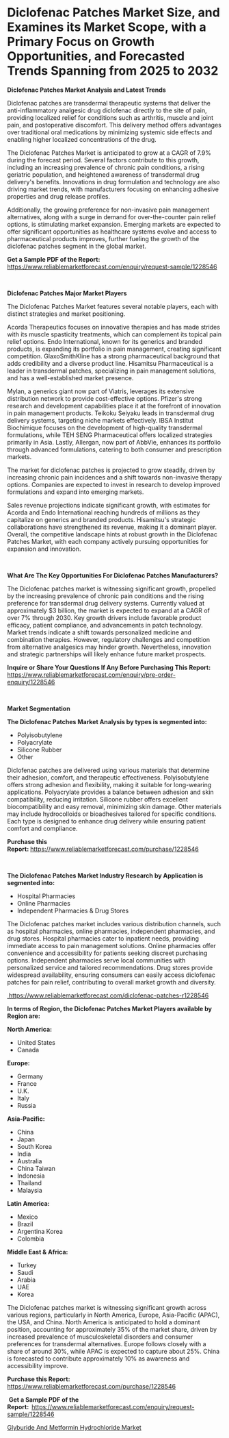 <p><h1>Diclofenac Patches Market Size, and Examines its Market Scope, with a Primary Focus on Growth Opportunities, and Forecasted Trends Spanning from 2025 to 2032</h1></p><p><strong>Diclofenac Patches Market Analysis and Latest Trends</strong></p>
<p><p>Diclofenac patches are transdermal therapeutic systems that deliver the anti-inflammatory analgesic drug diclofenac directly to the site of pain, providing localized relief for conditions such as arthritis, muscle and joint pain, and postoperative discomfort. This delivery method offers advantages over traditional oral medications by minimizing systemic side effects and enabling higher localized concentrations of the drug.</p><p>The Diclofenac Patches Market is anticipated to grow at a CAGR of 7.9% during the forecast period. Several factors contribute to this growth, including an increasing prevalence of chronic pain conditions, a rising geriatric population, and heightened awareness of transdermal drug delivery's benefits. Innovations in drug formulation and technology are also driving market trends, with manufacturers focusing on enhancing adhesive properties and drug release profiles.</p><p>Additionally, the growing preference for non-invasive pain management alternatives, along with a surge in demand for over-the-counter pain relief options, is stimulating market expansion. Emerging markets are expected to offer significant opportunities as healthcare systems evolve and access to pharmaceutical products improves, further fueling the growth of the diclofenac patches segment in the global market.</p></p>
<p><strong>Get a Sample PDF of the Report:&nbsp;</strong> <a href="https://www.reliablemarketforecast.com/enquiry/request-sample/1228546?utm_campaign=3324&utm_medium=2&utm_source=Github&utm_content=ia&utm_term=08032025&utm_id=diclofenac-patches">https://www.reliablemarketforecast.com/enquiry/request-sample/1228546</a></p>
<p>&nbsp;</p>
<p><strong>Diclofenac Patches Major Market Players</strong></p>
<p><p>The Diclofenac Patches Market features several notable players, each with distinct strategies and market positioning. </p><p>Acorda Therapeutics focuses on innovative therapies and has made strides with its muscle spasticity treatments, which can complement its topical pain relief options. Endo International, known for its generics and branded products, is expanding its portfolio in pain management, creating significant competition. GlaxoSmithKline has a strong pharmaceutical background that adds credibility and a diverse product line. Hisamitsu Pharmaceutical is a leader in transdermal patches, specializing in pain management solutions, and has a well-established market presence. </p><p>Mylan, a generics giant now part of Viatris, leverages its extensive distribution network to provide cost-effective options. Pfizer's strong research and development capabilities place it at the forefront of innovation in pain management products. Teikoku Seiyaku leads in transdermal drug delivery systems, targeting niche markets effectively. IBSA Institut Biochimique focuses on the development of high-quality transdermal formulations, while TEH SENG Pharmaceutical offers localized strategies primarily in Asia. Lastly, Allergan, now part of AbbVie, enhances its portfolio through advanced formulations, catering to both consumer and prescription markets.</p><p>The market for diclofenac patches is projected to grow steadily, driven by increasing chronic pain incidences and a shift towards non-invasive therapy options. Companies are expected to invest in research to develop improved formulations and expand into emerging markets.</p><p>Sales revenue projections indicate significant growth, with estimates for Acorda and Endo International reaching hundreds of millions as they capitalize on generics and branded products. Hisamitsu's strategic collaborations have strengthened its revenue, making it a dominant player. Overall, the competitive landscape hints at robust growth in the Diclofenac Patches Market, with each company actively pursuing opportunities for expansion and innovation.</p></p>
<p>&nbsp;</p>
<p><strong>What Are The Key Opportunities For Diclofenac Patches Manufacturers?</strong></p>
<p><p>The Diclofenac patches market is witnessing significant growth, propelled by the increasing prevalence of chronic pain conditions and the rising preference for transdermal drug delivery systems. Currently valued at approximately $3 billion, the market is expected to expand at a CAGR of over 7% through 2030. Key growth drivers include favorable product efficacy, patient compliance, and advancements in patch technology. Market trends indicate a shift towards personalized medicine and combination therapies. However, regulatory challenges and competition from alternative analgesics may hinder growth. Nevertheless, innovation and strategic partnerships will likely enhance future market prospects.</p></p>
<p><strong>Inquire or Share Your Questions If Any Before Purchasing This Report:</strong> <a href="https://www.reliablemarketforecast.com/enquiry/pre-order-enquiry/1228546?utm_campaign=3324&utm_medium=2&utm_source=Github&utm_content=ia&utm_term=08032025&utm_id=diclofenac-patches">https://www.reliablemarketforecast.com/enquiry/pre-order-enquiry/1228546</a></p>
<p>&nbsp;</p>
<p><strong>Market Segmentation</strong></p>
<p><strong>The Diclofenac Patches Market Analysis by types is segmented into:</strong></p>
<p><ul><li>Polyisobutylene</li><li>Polyacrylate</li><li>Silicone Rubber</li><li>Other</li></ul></p>
<p><p>Diclofenac patches are delivered using various materials that determine their adhesion, comfort, and therapeutic effectiveness. Polyisobutylene offers strong adhesion and flexibility, making it suitable for long-wearing applications. Polyacrylate provides a balance between adhesion and skin compatibility, reducing irritation. Silicone rubber offers excellent biocompatibility and easy removal, minimizing skin damage. Other materials may include hydrocolloids or bioadhesives tailored for specific conditions. Each type is designed to enhance drug delivery while ensuring patient comfort and compliance.</p></p>
<p><strong>Purchase this Report:&nbsp;</strong><a href="https://www.reliablemarketforecast.com/purchase/1228546?utm_campaign=3324&utm_medium=2&utm_source=Github&utm_content=ia&utm_term=08032025&utm_id=diclofenac-patches">https://www.reliablemarketforecast.com/purchase/1228546</a></p>
<p>&nbsp;</p>
<p><strong>The Diclofenac Patches Market Industry Research by Application is segmented into:</strong></p>
<p><ul><li>Hospital Pharmacies</li><li>Online Pharmacies</li><li>Independent Pharmacies & Drug Stores</li></ul></p>
<p><p>The Diclofenac patches market includes various distribution channels, such as hospital pharmacies, online pharmacies, independent pharmacies, and drug stores. Hospital pharmacies cater to inpatient needs, providing immediate access to pain management solutions. Online pharmacies offer convenience and accessibility for patients seeking discreet purchasing options. Independent pharmacies serve local communities with personalized service and tailored recommendations. Drug stores provide widespread availability, ensuring consumers can easily access diclofenac patches for pain relief, contributing to overall market growth and diversity.</p></p>
<p><a href="https://www.reliablemarketforecast.com/diclofenac-patches-r1228546?utm_campaign=3324&utm_medium=2&utm_source=Github&utm_content=ia&utm_term=08032025&utm_id=diclofenac-patches">&nbsp;https://www.reliablemarketforecast.com/diclofenac-patches-r1228546</a></p>
<p><strong>In terms of Region, the Diclofenac Patches Market Players available by Region are:</strong></p>
<p>
    <p> <strong> North America: </strong>
        <ul>
            <li>United States</li>
            <li>Canada</li>
        </ul>
        </p> 
    <p> <strong> Europe: </strong>
        <ul>
            <li>Germany</li>
            <li>France</li>
            <li>U.K.</li>
            <li>Italy</li>
            <li>Russia</li>
        </ul>
        </p> 
    <p> <strong> Asia-Pacific: </strong>
        <ul>
            <li>China</li>
            <li>Japan</li>
            <li>South Korea</li>
            <li>India</li>
            <li>Australia</li>
            <li>China Taiwan</li>
            <li>Indonesia</li>
            <li>Thailand</li>
            <li>Malaysia</li>
        </ul>
        </p> 
    <p> <strong> Latin America: </strong>
        <ul>
            <li>Mexico</li>
            <li>Brazil</li>
            <li>Argentina Korea</li>
            <li>Colombia</li>
        </ul>
        </p> 
    <p> <strong> Middle East & Africa: </strong>
        <ul>
            <li>Turkey</li>
            <li>Saudi</li>
            <li>Arabia</li>
            <li>UAE</li>
            <li>Korea</li>
        </ul>
    </p>
    </p>
<p><p>The Diclofenac patches market is witnessing significant growth across various regions, particularly in North America, Europe, Asia-Pacific (APAC), the USA, and China. North America is anticipated to hold a dominant position, accounting for approximately 35% of the market share, driven by increased prevalence of musculoskeletal disorders and consumer preferences for transdermal alternatives. Europe follows closely with a share of around 30%, while APAC is expected to capture about 25%. China is forecasted to contribute approximately 10% as awareness and accessibility improve.</p></p>
<p><strong>Purchase this Report: </strong><a href="https://www.reliablemarketforecast.com/purchase/1228546?utm_campaign=3324&utm_medium=2&utm_source=Github&utm_content=ia&utm_term=08032025&utm_id=diclofenac-patches">https://www.reliablemarketforecast.com/purchase/1228546</a></p>
<p>&nbsp;<strong>Get a Sample PDF of the Report:&nbsp;&nbsp;</strong><a href="https://www.reliablemarketforecast.com/enquiry/request-sample/1228546?utm_campaign=3324&utm_medium=2&utm_source=Github&utm_content=ia&utm_term=08032025&utm_id=diclofenac-patches">https://www.reliablemarketforecast.com/enquiry/request-sample/1228546</a></p>
<p><strong></strong></p>
<p><p><a href="https://github.com/krulicfidura/Market-Research-Report-List-1/blob/main/glyburide-and-metformin-hydrochloride-market.md?utm_campaign=3324&utm_medium=2&utm_source=Github&utm_content=ia&utm_term=08032025&utm_id=diclofenac-patches">Glyburide And Metformin Hydrochloride Market</a></p></p>
